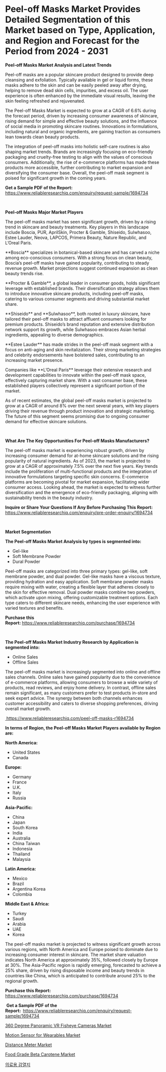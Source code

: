 <p><h1>Peel-off Masks Market Provides Detailed Segmentation of this Market based on Type, Application, and Region and Forecast for the Period from 2024 - 2031</h1></p><p><strong>Peel-off Masks Market Analysis and Latest Trends</strong></p>
<p><p>Peel-off masks are a popular skincare product designed to provide deep cleansing and exfoliation. Typically available in gel or liquid forms, these masks adhere to the skin and can be easily peeled away after drying, helping to remove dead skin cells, impurities, and excess oil. The user experience is often enhanced by the immediate visual results, leaving the skin feeling refreshed and rejuvenated.</p><p>The Peel-off Masks Market is expected to grow at a CAGR of 6.6% during the forecast period, driven by increasing consumer awareness of skincare, rising demand for simple and effective beauty solutions, and the influence of social media in promoting skincare routines. Innovations in formulations, including natural and organic ingredients, are gaining traction as consumers lean towards clean beauty products. </p><p>The integration of peel-off masks into holistic self-care routines is also shaping market trends. Brands are increasingly focusing on eco-friendly packaging and cruelty-free testing to align with the values of conscious consumers. Additionally, the rise of e-commerce platforms has made these products more accessible, further contributing to market expansion and diversifying the consumer base. Overall, the peel-off mask segment is poised for significant growth in the coming years.</p></p>
<p><strong>Get a Sample PDF of the Report:&nbsp;</strong> <a href="https://www.reliableresearchiq.com/enquiry/request-sample/1694734?utm_campaign=99&utm_medium=2&utm_source=Github&utm_content=ia&utm_term=13102024&utm_id=peel-off-masks">https://www.reliableresearchiq.com/enquiry/request-sample/1694734</a></p>
<p>&nbsp;</p>
<p><strong>Peel-off Masks Major Market Players</strong></p>
<p><p>The peel-off masks market has seen significant growth, driven by a rising trend in skincare and beauty treatments. Key players in this landscape include Boscia, PUR, AprilSkin, Procter & Gamble, Shiseido, Sulwhasoo, Estee Lauder, Neova, LAPCOS, Primera Beauty, Nature Republic, and L’Oreal Paris.</p><p>**Boscia** specializes in botanical-based skincare and has carved a niche among eco-conscious consumers. With a strong focus on clean beauty, Boscia’s peel-off masks have gained popularity, contributing to steady revenue growth. Market projections suggest continued expansion as clean beauty trends rise.</p><p>**Procter & Gamble**, a global leader in consumer goods, holds significant leverage with established brands. Their diversification strategy allows them to introduce innovative skincare products, including peel-off masks, catering to various consumer segments and driving substantial market share.</p><p>**Shiseido** and **Sulwhasoo**, both rooted in luxury skincare, have tailored their peel-off masks to attract affluent consumers looking for premium products. Shiseido’s brand reputation and extensive distribution network support its growth, while Sulwhasoo embraces Asian herbal ingredients, appealing to diverse demographics.</p><p>**Estee Lauder** has made strides in the peel-off mask segment with a focus on anti-aging and skin revitalization. Their strong marketing strategies and celebrity endorsements have bolstered sales, contributing to an increasing market presence.</p><p>Companies like **L’Oreal Paris** leverage their extensive research and development capabilities to innovate within the peel-off mask space, effectively capturing market share. With a vast consumer base, these established players collectively represent a significant portion of the market.</p><p>As of recent estimates, the global peel-off masks market is projected to grow at a CAGR of around 8% over the next several years, with key players driving their revenue through product innovation and strategic marketing. The future of this segment seems promising due to ongoing consumer demand for effective skincare solutions.</p></p>
<p>&nbsp;</p>
<p><strong>What Are The Key Opportunities For Peel-off Masks Manufacturers?</strong></p>
<p><p>The peel-off masks market is experiencing robust growth, driven by increasing consumer demand for at-home skincare solutions and the rising popularity of natural ingredients. As of 2023, the market is projected to grow at a CAGR of approximately 7.5% over the next five years. Key trends include the proliferation of multi-functional products and the integration of innovative formulations targeting specific skin concerns. E-commerce platforms are becoming pivotal for market expansion, facilitating wider consumer access. Looking ahead, the market is expected to witness further diversification and the emergence of eco-friendly packaging, aligning with sustainability trends in the beauty industry.</p></p>
<p><strong>Inquire or Share Your Questions If Any Before Purchasing This Report:</strong> <a href="https://www.reliableresearchiq.com/enquiry/pre-order-enquiry/1694734?utm_campaign=99&utm_medium=2&utm_source=Github&utm_content=ia&utm_term=13102024&utm_id=peel-off-masks">https://www.reliableresearchiq.com/enquiry/pre-order-enquiry/1694734</a></p>
<p>&nbsp;</p>
<p><strong>Market Segmentation</strong></p>
<p><strong>The Peel-off Masks Market Analysis by types is segmented into:</strong></p>
<p><ul><li>Gel-like</li><li>Soft Membrane Powder</li><li>Dural Powder</li></ul></p>
<p><p>Peel-off masks are categorized into three primary types: gel-like, soft membrane powder, and dual powder. Gel-like masks have a viscous texture, providing hydration and easy application. Soft membrane powder masks require mixing with water, creating a flexible layer that adheres closely to the skin for effective removal. Dual powder masks combine two powders, which activate upon mixing, offering customizable treatment options. Each type caters to different skincare needs, enhancing the user experience with varied textures and benefits.</p></p>
<p><strong>Purchase this Report:&nbsp;</strong><a href="https://www.reliableresearchiq.com/purchase/1694734?utm_campaign=99&utm_medium=2&utm_source=Github&utm_content=ia&utm_term=13102024&utm_id=peel-off-masks">https://www.reliableresearchiq.com/purchase/1694734</a></p>
<p>&nbsp;</p>
<p><strong>The Peel-off Masks Market Industry Research by Application is segmented into:</strong></p>
<p><ul><li>Online Sales</li><li>Offline Sales</li></ul></p>
<p><p>The peel-off masks market is increasingly segmented into online and offline sales channels. Online sales have gained popularity due to the convenience of e-commerce platforms, allowing consumers to browse a wide variety of products, read reviews, and enjoy home delivery. In contrast, offline sales remain significant, as many customers prefer to test products in-store and seek expert advice. The synergy between both channels enhances customer accessibility and caters to diverse shopping preferences, driving overall market growth.</p></p>
<p><a href="https://www.reliableresearchiq.com/peel-off-masks-r1694734?utm_campaign=99&utm_medium=2&utm_source=Github&utm_content=ia&utm_term=13102024&utm_id=peel-off-masks">&nbsp;https://www.reliableresearchiq.com/peel-off-masks-r1694734</a></p>
<p><strong>In terms of Region, the Peel-off Masks Market Players available by Region are:</strong></p>
<p>
    <p> <strong> North America: </strong>
        <ul>
            <li>United States</li>
            <li>Canada</li>
        </ul>
        </p> 
    <p> <strong> Europe: </strong>
        <ul>
            <li>Germany</li>
            <li>France</li>
            <li>U.K.</li>
            <li>Italy</li>
            <li>Russia</li>
        </ul>
        </p> 
    <p> <strong> Asia-Pacific: </strong>
        <ul>
            <li>China</li>
            <li>Japan</li>
            <li>South Korea</li>
            <li>India</li>
            <li>Australia</li>
            <li>China Taiwan</li>
            <li>Indonesia</li>
            <li>Thailand</li>
            <li>Malaysia</li>
        </ul>
        </p> 
    <p> <strong> Latin America: </strong>
        <ul>
            <li>Mexico</li>
            <li>Brazil</li>
            <li>Argentina Korea</li>
            <li>Colombia</li>
        </ul>
        </p> 
    <p> <strong> Middle East & Africa: </strong>
        <ul>
            <li>Turkey</li>
            <li>Saudi</li>
            <li>Arabia</li>
            <li>UAE</li>
            <li>Korea</li>
        </ul>
    </p>
    </p>
<p><p>The peel-off masks market is projected to witness significant growth across various regions, with North America and Europe poised to dominate due to increasing consumer interest in skincare. The market share valuation indicates North America at approximately 35%, followed closely by Europe at 30%. The Asia-Pacific region is rapidly emerging, forecasted to achieve a 25% share, driven by rising disposable income and beauty trends in countries like China, which is anticipated to contribute around 25% to the regional growth.</p></p>
<p><strong>Purchase this Report: </strong><a href="https://www.reliableresearchiq.com/purchase/1694734?utm_campaign=99&utm_medium=2&utm_source=Github&utm_content=ia&utm_term=13102024&utm_id=peel-off-masks">https://www.reliableresearchiq.com/purchase/1694734</a></p>
<p>&nbsp;<strong>Get a Sample PDF of the Report:&nbsp;&nbsp;</strong><a href="https://www.reliableresearchiq.com/enquiry/request-sample/1694734?utm_campaign=99&utm_medium=2&utm_source=Github&utm_content=ia&utm_term=13102024&utm_id=peel-off-masks">https://www.reliableresearchiq.com/enquiry/request-sample/1694734</a></p>
<p><strong></strong></p>
<p><p><a href="https://www.linkedin.com/pulse/360-degree-panoramic-vr-fisheye-cameras-sector-surge-105-growth-hudme?utm_campaign=99&utm_medium=2&utm_source=Github&utm_content=ia&utm_term=13102024&utm_id=peel-off-masks">360 Degree Panoramic VR Fisheye Cameras Market</a></p><p><a href="https://github.com/daltondngelvin/Market-Research-Report-List-1/blob/main/motion-sensor-for-wearables-market.md?utm_campaign=99&utm_medium=2&utm_source=Github&utm_content=ia&utm_term=13102024&utm_id=peel-off-masks">Motion Sensor for Wearables Market</a></p><p><a href="https://github.com/ibbiechinotit/Market-Research-Report-List-1/blob/main/distance-meter-market.md?utm_campaign=99&utm_medium=2&utm_source=Github&utm_content=ia&utm_term=13102024&utm_id=peel-off-masks">Distance Meter Market</a></p><p><a href="https://www.linkedin.com/pulse/food-grade-beta-carotene-market-research-report-2024-2031-keyndex-dxkle?utm_campaign=99&utm_medium=2&utm_source=Github&utm_content=ia&utm_term=13102024&utm_id=peel-off-masks">Food Grade Beta Carotene Market</a></p><p><a href="https://github.com/sougarounis/Market-Research-Report-List-6/blob/main/550819217760.md?utm_campaign=99&utm_medium=2&utm_source=Github&utm_content=ia&utm_term=13102024&utm_id=peel-off-masks">의료용 감열지</a></p></p>